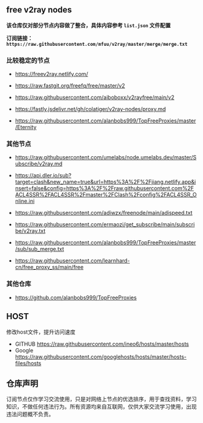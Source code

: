 ## free v2ray nodes

**该仓库仅对部分节点内容做了整合，具体内容参考 `list.json` 文件配置**

**订阅链接：`https://raw.githubusercontent.com/mfuu/v2ray/master/merge/merge.txt`**

### 比较稳定的节点


* https://freev2ray.netlify.com/

* https://raw.fastgit.org/freefq/free/master/v2

* https://raw.githubusercontent.com/aiboboxx/v2rayfree/main/v2

* https://fastly.jsdelivr.net/gh/colatiger/v2ray-nodes/proxy.md

* https://raw.githubusercontent.com/alanbobs999/TopFreeProxies/master/Eternity

### 其他节点

* https://raw.githubusercontent.com/umelabs/node.umelabs.dev/master/Subscribe/v2ray.md

* https://api.dler.io/sub?target=clash&new_name=true&url=https%3A%2F%2Fjiang.netlify.app&insert=false&config=https%3A%2F%2Fraw.githubusercontent.com%2FACL4SSR%2FACL4SSR%2Fmaster%2FClash%2Fconfig%2FACL4SSR_Online.ini

* https://raw.githubusercontent.com/adiwzx/freenode/main/adispeed.txt 

* https://raw.githubusercontent.com/ermaozi/get_subscribe/main/subscribe/v2ray.txt

* https://raw.githubusercontent.com/alanbobs999/TopFreeProxies/master/sub/sub_merge.txt

* https://raw.githubusercontent.com/learnhard-cn/free_proxy_ss/main/free

### 其他仓库

* https://github.com/alanbobs999/TopFreeProxies


## HOST

修改host文件，提升访问速度

* GITHUB https://raw.githubusercontent.com/ineo6/hosts/master/hosts
* Google https://raw.githubusercontent.com/googlehosts/hosts/master/hosts-files/hosts


## 仓库声明

订阅节点仅作学习交流使用，只是对网络上节点的优选排序，用于查找资料，学习知识，不做任何违法行为。所有资源均来自互联网，仅供大家交流学习使用，出现违法问题概不负责。